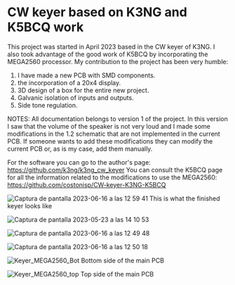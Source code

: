 # CW keyer based on K3NG and K5BCQ work

This project was started in April 2023 based in the CW keyer of K3NG. 
I also took advantage of the good work of K5BCQ by incorporating the MEGA2560 processor. My contribution to the project has been very humble: 
  1. I have made a new PCB with SMD components. 
  2. the incorporation of a 20x4 display.
  3. 3D design of a box for the entire new project.
  4. Galvanic isolation of inputs and outputs.
  5. Side tone regulation.

NOTES: All documentation belongs to version 1 of the project. In this version I saw that the volume of the speaker is not very loud and I made some modifications in the 1.2 schematic that are not implemented in the current PCB. If someone wants to add these modifications they can modify the current PCB or, as is my case, add them manually.

For the software you can go to the author's page: https://github.com/k3ng/k3ng_cw_keyer
You can consult the K5BCQ page for all the information related to the modifications to use the MEGA2560: https://github.com/costonisp/CW-keyer-K3NG-K5BCQ

![Captura de pantalla 2023-06-16 a las 12 59 41](https://github.com/joanperelopez/CW-Keyer/assets/73885181/52b9df4b-be5e-4b8a-b31a-4444ec15f181)
This is what the finished keyer looks like

![Captura de pantalla 2023-05-23 a las 14 10 53](https://github.com/joanperelopez/CW-Keyer/assets/73885181/99e8d12c-9330-4410-9032-c84e8d964af1)

![Captura de pantalla 2023-06-16 a las 12 49 48](https://github.com/joanperelopez/CW-Keyer/assets/73885181/2a790ab7-54cd-44c1-9e68-d06a6f1f6f74)


![Captura de pantalla 2023-06-16 a las 12 50 18](https://github.com/joanperelopez/CW-Keyer/assets/73885181/6ed3bf15-15de-4d82-bf1b-fd4c62183c07)


![Keyer_MEGA2560_Bot](https://github.com/joanperelopez/CW-Keyer/assets/73885181/5dc6906c-0240-44d7-8b2c-253aef7dc57e)
Bottom side of the main PCB

![Keyer_MEGA2560_top](https://github.com/joanperelopez/CW-Keyer/assets/73885181/cdc65c55-eba2-46f9-9405-1102c7109753)
Top side of the main PCB
